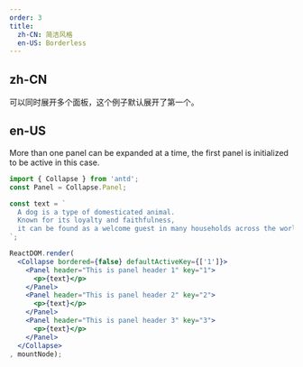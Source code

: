 ```yaml
---
order: 3
title:
  zh-CN: 简洁风格
  en-US: Borderless
---
```


## zh-CN

可以同时展开多个面板，这个例子默认展开了第一个。

## en-US

More than one panel can be expanded at a time, the first panel is initialized to be active in this case.

````jsx
import { Collapse } from 'antd';
const Panel = Collapse.Panel;

const text = `
  A dog is a type of domesticated animal.
  Known for its loyalty and faithfulness,
  it can be found as a welcome guest in many households across the world.
`;

ReactDOM.render(
  <Collapse bordered={false} defaultActiveKey={['1']}>
    <Panel header="This is panel header 1" key="1">
      <p>{text}</p>
    </Panel>
    <Panel header="This is panel header 2" key="2">
      <p>{text}</p>
    </Panel>
    <Panel header="This is panel header 3" key="3">
      <p>{text}</p>
    </Panel>
  </Collapse>
, mountNode);
````
